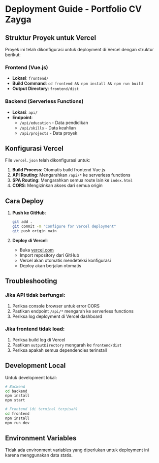 # Deployment Guide - Portfolio CV Zayga

## Struktur Proyek untuk Vercel

Proyek ini telah dikonfigurasi untuk deployment di Vercel dengan struktur berikut:

### Frontend (Vue.js)
- **Lokasi**: `frontend/`
- **Build Command**: `cd frontend && npm install && npm run build`
- **Output Directory**: `frontend/dist`

### Backend (Serverless Functions)
- **Lokasi**: `api/`
- **Endpoint**:
  - `/api/education` - Data pendidikan
  - `/api/skills` - Data keahlian
  - `/api/projects` - Data proyek

## Konfigurasi Vercel

File `vercel.json` telah dikonfigurasi untuk:
1. **Build Process**: Otomatis build frontend Vue.js
2. **API Routing**: Mengarahkan `/api/*` ke serverless functions
3. **SPA Routing**: Mengarahkan semua route lain ke `index.html`
4. **CORS**: Mengizinkan akses dari semua origin

## Cara Deploy

1. **Push ke GitHub**:
   ```bash
   git add .
   git commit -m "Configure for Vercel deployment"
   git push origin main
   ```

2. **Deploy di Vercel**:
   - Buka [vercel.com](https://vercel.com)
   - Import repository dari GitHub
   - Vercel akan otomatis mendeteksi konfigurasi
   - Deploy akan berjalan otomatis

## Troubleshooting

### Jika API tidak berfungsi:
1. Periksa console browser untuk error CORS
2. Pastikan endpoint `/api/*` mengarah ke serverless functions
3. Periksa log deployment di Vercel dashboard

### Jika frontend tidak load:
1. Periksa build log di Vercel
2. Pastikan `outputDirectory` mengarah ke `frontend/dist`
3. Periksa apakah semua dependencies terinstall

## Development Local

Untuk development lokal:
```bash
# Backend
cd backend
npm install
npm start

# Frontend (di terminal terpisah)
cd frontend
npm install
npm run dev
```

## Environment Variables

Tidak ada environment variables yang diperlukan untuk deployment ini karena menggunakan data statis. 